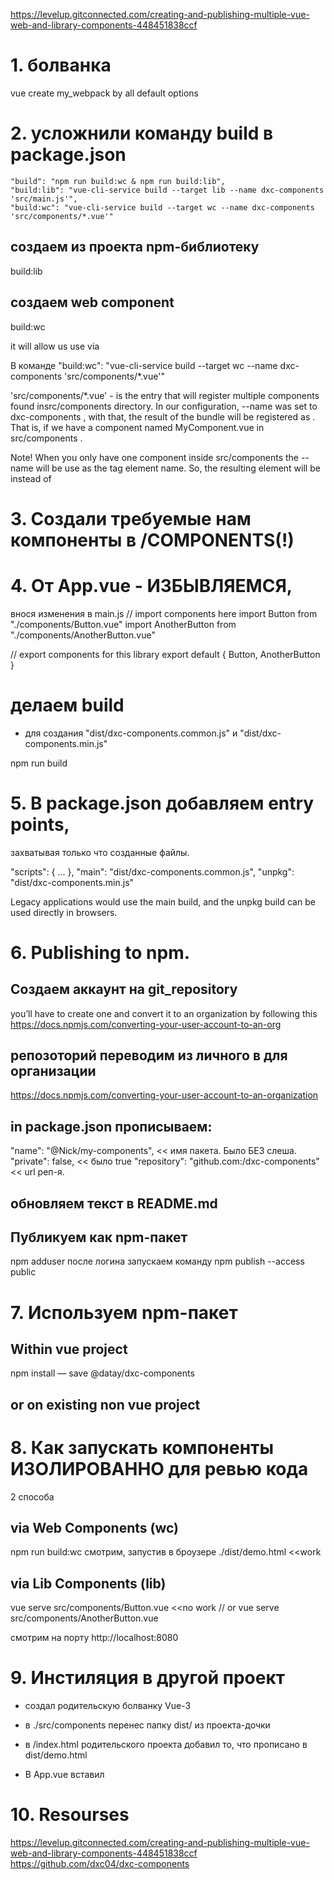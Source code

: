 https://levelup.gitconnected.com/creating-and-publishing-multiple-vue-web-and-library-components-448451838ccf

# 1. болванка
vue create my_webpack     by all default options



# 2. усложнили команду build в package.json
    "build": "npm run build:wc & npm run build:lib",
    "build:lib": "vue-cli-service build --target lib --name dxc-components 'src/main.js'",
    "build:wc": "vue-cli-service build --target wc --name dxc-components 'src/components/*.vue'"


## создаем из проекта npm-библиотеку
build:lib

## создаем web component
build:wc 

it will allow us use <my-component> via 

<script src="https://unpkg.com/vue"></script> 
<script src="https://unpkg.com/my-component"></script>
<my-component></my-component>


В команде
"build:wc": "vue-cli-service build --target wc --name dxc-components 'src/components/*.vue'"

'src/components/*.vue' -
is the entry that will register multiple components found insrc/components directory. 
In our configuration, --name was set to dxc-components , with that, 
the result of the bundle will be registered as <dxc-components-my-component> . 
That is, if we have a component named MyComponent.vue in src/components .

Note! When you only have one component inside src/components 
the --name will be use as the tag element name. 
So, the resulting element will be <dxc-components /> 
instead of <dxc-components-my-component />



# 3. Создали требуемые нам компоненты в /COMPONENTS(!)


# 4. От App.vue - ИЗБЫВЛЯЕМСЯ,
внося изменения в main.js
// import components here
import Button from "./components/Button.vue"
import AnotherButton from "./components/AnotherButton.vue"

// export components for this library
export default {
  Button,
  AnotherButton
}



# делаем build
- для создания
"dist/dxc-components.common.js" и
"dist/dxc-components.min.js"

npm run build



# 5. В package.json добавляем entry points, 
захватывая только что созданные файлы. 

"scripts": {
...
},
"main": "dist/dxc-components.common.js",
"unpkg": "dist/dxc-components.min.js"

Legacy applications would use the main build, and 
the unpkg build can be used directly in browsers.




# 6. Publishing to npm.

## Создаем аккаунт на git_repository
you’ll have to create one and convert it to an organization 
by following this https://docs.npmjs.com/converting-your-user-account-to-an-org

## репозоторий переводим из личного в для организации
https://docs.npmjs.com/converting-your-user-account-to-an-organization

## in package.json прописываем:
"name": "@Nick/my-components",        << имя пакета. Было БЕЗ слеша.
"private": false,                     << было true
"repository": "github.com:<your-gb-username>/dxc-components"      << url реп-я.

## обновляем текст в README.md

## Публикуем как npm-пакет
npm adduser
после логина запускаем команду
npm publish --access public


# 7. Используем npm-пакет
## Within vue project
npm install — save @datay/dxc-components

<script>
import { Button, AnotherButton } from "@datay/dxc-components"

export default {
    components: {
        Button,
        AnotherButton
    }    
}
</script>

<template>
    <div>
        <Button />
        <AnotherBUtton />
    </div>
</template>


## or on existing non vue project

<script src="https://unpkg.com/vue"></script>
<script src="https://unpkg.com/@datay/dxc-components"></script>
<div id="app">
    <dxc-components-button />
    <dxc-components-another-button/>
</div>





# 8. Как запускать компоненты ИЗОЛИРОВАННО для ревью кода
2 способа

## via Web Components (wc)
npm run build:wc
смотрим, запустив в броузере ./dist/demo.html    <<work


## via Lib Components (lib)
vue serve src/components/Button.vue     <<no work
// or
vue serve src/components/AnotherButton.vue

смотрим на порту http://localhost:8080





# 9. Инстиляция в другой проект
- создал родительскую болванку Vue-3
- в ./src/components перенес папку dist/ из проекта-дочки
- в /index.html родительского проекта добавил то, что прописано в dist/demo.html

  <script src="https://unpkg.com/vue@2"></script>
  <script src="./src/components/dist/dxc-components.js"></script>

- В App.vue вставил

  <dxc-components-another-button></dxc-components-another-button>
  <dxc-components-button></dxc-components-button>



# 10. Resourses
https://levelup.gitconnected.com/creating-and-publishing-multiple-vue-web-and-library-components-448451838ccf
https://github.com/dxc04/dxc-components
